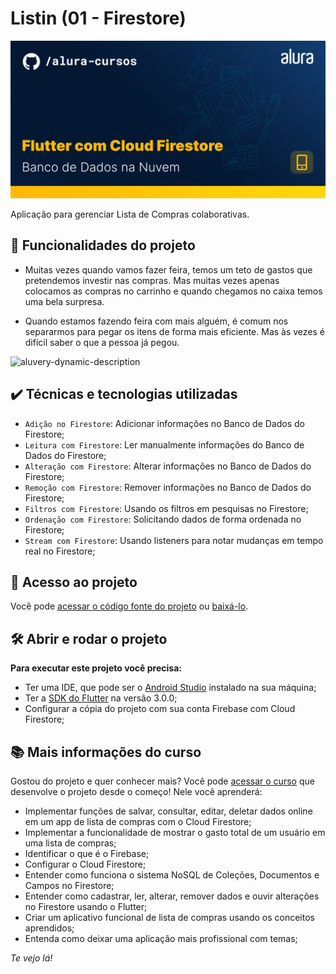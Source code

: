 # Listin (01 - Firestore)

![thumb-flutter-firestore](https://github.com/alura-cursos/flutter_cloud_firestore/raw/main/thumbnail.png)

Aplicação para gerenciar Lista de Compras colaborativas.

## 🔨 Funcionalidades do projeto

- Muitas vezes quando vamos fazer feira, temos um teto de gastos que pretendemos investir nas compras. Mas muitas vezes apenas colocamos as compras no carrinho e quando chegamos no caixa temos uma bela surpresa.

- Quando estamos fazendo feira com mais alguém, é comum nos separarmos para pegar os itens de forma mais eficiente. Mas às vezes é difícil saber o que a pessoa já pegou.

![aluvery-dynamic-description](https://github.com/alura-cursos/flutter_cloud_firestore/raw/main/gif.png)

## ✔️ Técnicas e tecnologias utilizadas

- `Adição no Firestore`: Adicionar informações no Banco de Dados do Firestore;
- `Leitura com Firestore`: Ler manualmente informações do Banco de Dados do Firestore;
- `Alteração com Firestore`: Alterar informações no Banco de Dados do Firestore;
- `Remoção com Firestore`: Remover informações no Banco de Dados do Firestore;
- `Filtros com Firestore`: Usando os filtros em pesquisas no Firestore;
- `Ordenação com Firestore`: Solicitando dados de forma ordenada no Firestore;
- `Stream com Firestore`: Usando listeners para notar mudanças em tempo real no Firestore;

## 📁 Acesso ao projeto

Você pode [acessar o código fonte do projeto]() ou [baixá-lo]().

## 🛠️ Abrir e rodar o projeto

**Para executar este projeto você precisa:**

- Ter uma IDE, que pode ser o  [Android Studio](https://developer.android.com/) instalado na sua máquina;
- Ter a [SDK do Flutter](https://docs.flutter.dev/get-started/install) na versão 3.0.0;
- Configurar a cópia do projeto com sua conta Firebase com Cloud Firestore;

## 📚 Mais informações do curso

Gostou do projeto e quer conhecer mais? Você pode [acessar o curso]() que desenvolve o projeto desde o começo! Nele você aprenderá:

- Implementar funções de salvar, consultar, editar, deletar dados online em um app de lista de compras com o Cloud Firestore;
- Implementar a funcionalidade de mostrar o gasto total de um usuário em uma lista de compras;
- Identificar o que é o Firebase;
- Configurar o Cloud Firestore;
- Entender como funciona o sistema NoSQL de Coleções, Documentos e Campos no Firestore;
- Entender como cadastrar, ler, alterar, remover dados e ouvir alterações no Firestore usando o Flutter;
- Criar um aplicativo funcional de lista de compras usando os conceitos aprendidos;
- Entenda como deixar uma aplicação mais profissional com temas;

<!-- Esse curso faz parte da [formação de Flutter da Alura](https://cursos.alura.com.br/formacao-flutter) -->

*Te vejo lá!*
